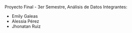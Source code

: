 Proyecto Final - 3er Semestre, Análisis de Datos
Integrantes:
- Emily Galeas
- Alessia Pérez
- Jhonatan Ruiz
